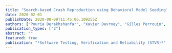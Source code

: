 ```yaml
---
title: "Search-based Crash Reproduction using Behavioral Model Seeding"
date: 2020-02-01
publishDate: 2020-08-09T11:45:06.109255Z
authors: ["Pouria Derakhshanfar", "Xavier Devroey", "Gilles Perrouin", "Andy Zaidman", "Arie van Deursen"]
publication_types: ["2"]
abstract: ""
featured: true
publication: "*Software Testing, Verification and Reliability (STVR)*"
---
```


